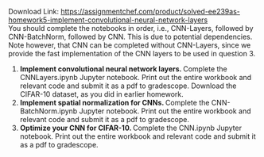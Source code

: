 Download Link: https://assignmentchef.com/product/solved-ee239as-homework5-implement-convolutional-neural-network-layers
<br>
You should complete the notebooks in order, i.e., CNN-Layers, followed by CNN-BatchNorm, followed by CNN. This is due to potential dependencies. Note however, that CNN can be completed without CNN-Layers, since we provide the fast implementation of the CNN layers to be used in question 3.

<ol>

 <li><strong>Implement convolutional neural network layers. </strong>Complete the CNNLayers.ipynb Jupyter notebook. Print out the entire workbook and relevant code and submit it as a pdf to gradescope. Download the CIFAR-10 dataset, as you did in earlier homework.</li>

 <li><strong>Implement spatial normalization for CNNs. </strong>Complete the CNN-BatchNorm.ipynb Jupyter notebook. Print out the entire workbook and relevant code and submit it as a pdf to gradescope.</li>

 <li><strong>Optimize your CNN for CIFAR-10. </strong>Complete the CNN.ipynb Jupyter notebook. Print out the entire workbook and relevant code and submit it as a pdf to gradescope.</li>

</ol>